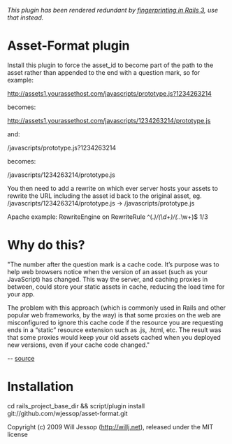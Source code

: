 *This plugin has been rendered redundant by [fingerprinting in Rails 3](http://guides.rubyonrails.org/asset_pipeline.html#what-is-fingerprinting-and-why-should-i-care), use that instead.*

Asset-Format plugin
===========

Install this plugin to force the asset_id to become part of the path to the asset rather than appended to the end with a question mark, so for example:

http://assets1.yourassethost.com/javascripts/prototype.js?1234263214

becomes:

http://assets1.yourassethost.com/javascripts/1234263214/prototype.js

and:

/javascripts/prototype.js?1234263214

becomes:

/javascripts/1234263214/prototype.js

You then need to add a rewrite on which ever server hosts your assets to rewrite the URL including the asset id back to the original asset, eg. /javascripts/1234263214/prototype.js -> /javascripts/prototype.js

Apache example:
	RewriteEngine on
	RewriteRule   ^(.*)/(\d+)/(.*\.\w+)$    $1/$3

Why do this?
============

"The number after the question mark is a cache code.  It’s purpose was to help web browsers notice when the version of an asset (such as your JavaScript) has changed.  This way the server, and caching proxies in between, could store your static assets in cache, reducing the load time for your app.

The problem with this approach (which is commonly used in Rails and other popular web frameworks, by the way) is that some proxies on the web are misconfigured to ignore this cache code if the resource you are requesting ends in a “static” resource extension such as .js, .html, etc.  The result was that some proxies would keep your old assets cached when you deployed new versions, even if your cache code changed."

  -- [source](http://www.sproutcore.com/2009/01/08/sproutcore-0921-a-better-world-through-caching-release/)

Installation
============

cd rails_project_base_dir && script/plugin install git://github.com/wjessop/asset-format.git


Copyright (c) 2009 Will Jessop (http://willj.net), released under the MIT license
